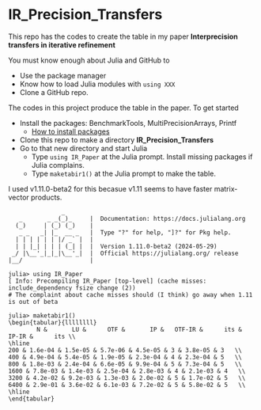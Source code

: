 # IR_Precision_Transfers

This repo has the codes to create the table in my paper __Interprecision transfers in iterative refinement__

You must know enough about Julia and GitHub to

   - Use the package manager
   - Know how to load Julia modules with  ```using XXX```
   - Clone a GitHub repo.

The codes in this project produce the table in the paper. To get started

  - Install the packages: BenchmarkTools, MultiPrecisionArrays, Printf
      - [How to install packages](https://datatofish.com/install-package-julia/)
  - Clone this repo to make a directory __IR_Precision_Transfers__
  - Go to that new directory and start Julia
     - Type ```using IR_Paper``` at the Julia prompt. Install missing packages if Julia complains.
     - Type ```maketabir1()``` at the Julia prompt to make the table.

I used v1.11.0-beta2 for this becasue v1.11 seems to have faster matrix-vector products. 

```
               _
   _       _ _(_)_     |  Documentation: https://docs.julialang.org
  (_)     | (_) (_)    |
   _ _   _| |_  __ _   |  Type "?" for help, "]?" for Pkg help.
  | | | | | | |/ _` |  |
  | | |_| | | | (_| |  |  Version 1.11.0-beta2 (2024-05-29)
 _/ |\__'_|_|_|\__'_|  |  Official https://julialang.org/ release
|__/                   |

julia> using IR_Paper
[ Info: Precompiling IR_Paper [top-level] (cache misses: include_dependency fsize change (2))
# The complaint about cache misses should (I think) go away when 1.11 is out of beta

julia> maketabir1()
\begin{tabular}{llllllll} 
        N &       LU &      OTF &       IP &   OTF-IR &      its &    IP-IR &      its \\ 
\hline 
200 & 1.6e-04 & 1.5e-05 & 5.7e-06 & 4.5e-05 & 3 & 3.8e-05 & 3   \\ 
400 & 4.9e-04 & 5.4e-05 & 1.9e-05 & 2.3e-04 & 4 & 2.3e-04 & 5   \\ 
800 & 1.8e-03 & 2.4e-04 & 6.6e-05 & 9.9e-04 & 5 & 7.3e-04 & 5   \\ 
1600 & 7.8e-03 & 1.4e-03 & 2.5e-04 & 2.8e-03 & 4 & 2.1e-03 & 4   \\ 
3200 & 4.2e-02 & 9.2e-03 & 1.3e-03 & 2.0e-02 & 5 & 1.7e-02 & 5   \\ 
6400 & 2.9e-01 & 3.6e-02 & 6.1e-03 & 7.2e-02 & 5 & 5.8e-02 & 5   \\ 
\hline 
\end{tabular} 
```
